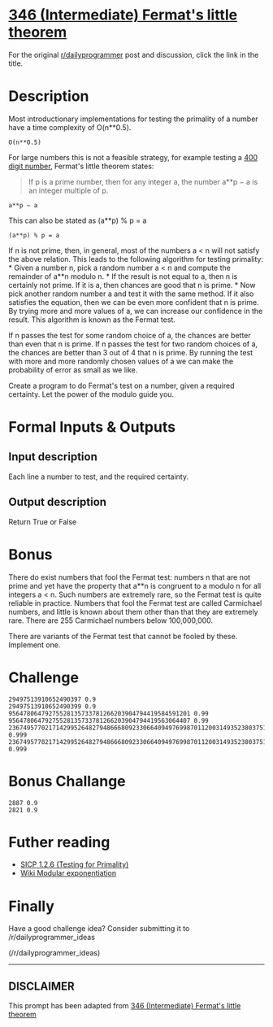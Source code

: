 # [346 (Intermediate) Fermat's little theorem](https://www.reddit.com/r/dailyprogrammer/comments/7pmt9c/20180110_challenge_346_intermediate_fermats/)

For the original [r/dailyprogrammer](https://www.reddit.com/r/dailyprogrammer/) post and discussion, click the link in the title.

# Description
Most introductionary implementations for testing the primality of a number have a time complexity of O(n**0.5).

```
O(n**0.5)
```
For large numbers this is not a feasible strategy, for example testing a [400 digit number](https://en.wikipedia.org/wiki/Largest_known_prime_number), Fermat's little theorem states:

> If p is a prime number, then for any integer a, the number a**p − a is an integer multiple of p. 

```
a**p − a
```

This can also be stated as (a**p) % p = a

```
(a**p) % p = a
```
If n is not prime, then, in general, most of the numbers a < n will not satisfy the above relation. This leads to the following algorithm for testing primality: 
    * Given a number n, pick a random number a < n and compute the remainder of a**n modulo n. 
    * If the result is not equal to a, then n is certainly not prime. If it is a, then chances are good that n is prime. 
    * Now pick another random number a and test it with the same method. If it also satisfies the equation, then we can be even more confident that n is prime. 
By trying more and more values of a, we can increase our confidence in the result. This algorithm is known as the Fermat test.

If n passes the test for some random choice of a, the chances are better than even that n is prime. If n passes the test for two random choices of a, the chances are better than 3 out of 4 that n is prime. By running the test with more and more randomly chosen values of a we can make the probability of error as small as we like.

Create a program to do Fermat's test on a number, given a required certainty. Let the power of the modulo guide you.

# Formal Inputs & Outputs

## Input description
Each line a number to test, and the required certainty.

## Output description
Return True or False

# Bonus
There do exist numbers that fool the Fermat test: numbers n that are not prime and yet have the property that a**n is congruent to a modulo n for all integers a < n. Such numbers are extremely rare, so the Fermat test is quite reliable in practice. Numbers that fool the Fermat test are called Carmichael numbers, and little is known about them other than that they are extremely rare. There are 255 Carmichael numbers below 100,000,000.

There are variants of the Fermat test that cannot be fooled by these. Implement one.

# Challenge

```
29497513910652490397 0.9
29497513910652490399 0.9
95647806479275528135733781266203904794419584591201 0.99
95647806479275528135733781266203904794419563064407 0.99
2367495770217142995264827948666809233066409497699870112003149352380375124855230064891220101264893169 0.999
2367495770217142995264827948666809233066409497699870112003149352380375124855230068487109373226251983 0.999
```
# Bonus Challange

```
2887 0.9
2821 0.9
```

# Futher reading

* [SICP 1.2.6 (Testing for Primality)](https://mitpress.mit.edu/sicp/toc/toc.html)
* [Wiki Modular exponentiation](https://en.wikipedia.org/wiki/Modular_exponentiation)

# Finally

Have a good challenge idea? Consider submitting it to /r/dailyprogrammer_ideas

(/r/dailyprogrammer_ideas)

----
## **DISCLAIMER**
This prompt has been adapted from [346 (Intermediate) Fermat's little theorem](https://www.reddit.com/r/dailyprogrammer/comments/7pmt9c/20180110_challenge_346_intermediate_fermats/
)
